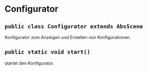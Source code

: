 # Configurator


## `public class Configurator extends AbsScene`

Konfigurator zum Anzeigen und Erstellen von Konfigurationen.

## `public static void start()`

startet den Konfigurator.

